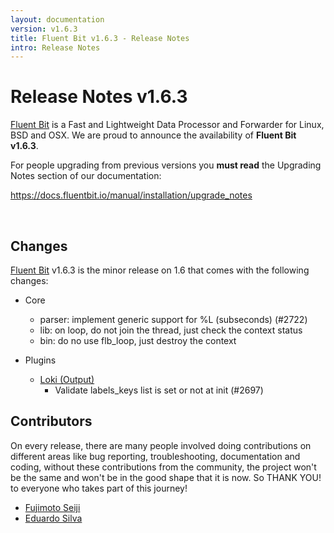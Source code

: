 ```yaml
---
layout: documentation
version: v1.6.3
title: Fluent Bit v1.6.3 - Release Notes
intro: Release Notes
---
```


# Release Notes v1.6.3

[Fluent Bit](http://fluentbit.io) is a Fast and Lightweight Data Processor and Forwarder for Linux, BSD and OSX. We are proud to announce the availability of __Fluent Bit v1.6.3__.

For people upgrading from previous versions you __must read__ the Upgrading Notes section of our documentation:

https://docs.fluentbit.io/manual/installation/upgrade_notes

<br>

## Changes

[Fluent Bit](https://fluentbit.io) v1.6.3 is the minor release on 1.6 that comes with the following changes:


 - Core
   - parser: implement generic support for %L (subseconds) (#2722)
   - lib: on loop, do not join the thread, just check the context status
   - bin: do no use flb_loop, just destroy the context

 - Plugins
   - [Loki (Output)](https://docs.fluentbit.io/manual/pipeline/outputs/loki/)
      - Validate labels_keys list is set or not at init (#2697)

## Contributors

On every release, there are many people involved doing contributions on different areas like bug reporting, troubleshooting, documentation and coding, without these contributions from the community, the project won't be the same and won't be in the good shape that it is now. So THANK YOU! to everyone who takes part of this journey!

- [Fujimoto Seiji](https://github.com/fujimotos)
- [Eduardo Silva](https://github.com/edsiper)
